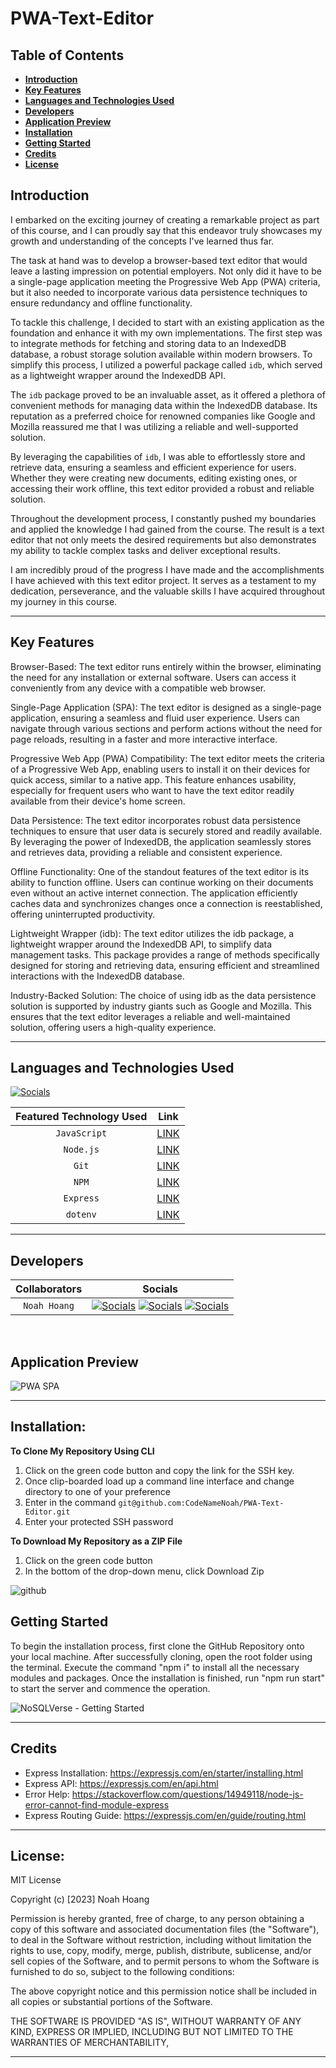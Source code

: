# PWA-Text-Editor

## Table of Contents

- [**Introduction**](#Introduction)
- [**Key Features**](#Key-Features)
- [**Languages and Technologies Used**](#Languages-and-Technologies-Used)
- [**Developers**](#Developers)
- [**Application Preview**](#Application-Preview)
- [**Installation**](#installation)
- [**Getting Started**](#Getting-Started)
- [**Credits**](#Credits)
- [**License**](#License)

## Introduction

I embarked on the exciting journey of creating a remarkable project as part of this course, and I can proudly say that this endeavor truly showcases my growth and understanding of the concepts I've learned thus far.

The task at hand was to develop a browser-based text editor that would leave a lasting impression on potential employers. Not only did it have to be a single-page application meeting the Progressive Web App (PWA) criteria, but it also needed to incorporate various data persistence techniques to ensure redundancy and offline functionality.

To tackle this challenge, I decided to start with an existing application as the foundation and enhance it with my own implementations. The first step was to integrate methods for fetching and storing data to an IndexedDB database, a robust storage solution available within modern browsers. To simplify this process, I utilized a powerful package called `idb`, which served as a lightweight wrapper around the IndexedDB API.

The `idb` package proved to be an invaluable asset, as it offered a plethora of convenient methods for managing data within the IndexedDB database. Its reputation as a preferred choice for renowned companies like Google and Mozilla reassured me that I was utilizing a reliable and well-supported solution.

By leveraging the capabilities of `idb`, I was able to effortlessly store and retrieve data, ensuring a seamless and efficient experience for users. Whether they were creating new documents, editing existing ones, or accessing their work offline, this text editor provided a robust and reliable solution.

Throughout the development process, I constantly pushed my boundaries and applied the knowledge I had gained from the course. The result is a text editor that not only meets the desired requirements but also demonstrates my ability to tackle complex tasks and deliver exceptional results.

I am incredibly proud of the progress I have made and the accomplishments I have achieved with this text editor project. It serves as a testament to my dedication, perseverance, and the valuable skills I have acquired throughout my journey in this course.

---

## Key Features

Browser-Based: The text editor runs entirely within the browser, eliminating the need for any installation or external software. Users can access it conveniently from any device with a compatible web browser.

Single-Page Application (SPA): The text editor is designed as a single-page application, ensuring a seamless and fluid user experience. Users can navigate through various sections and perform actions without the need for page reloads, resulting in a faster and more interactive interface.

Progressive Web App (PWA) Compatibility: The text editor meets the criteria of a Progressive Web App, enabling users to install it on their devices for quick access, similar to a native app. This feature enhances usability, especially for frequent users who want to have the text editor readily available from their device's home screen.

Data Persistence: The text editor incorporates robust data persistence techniques to ensure that user data is securely stored and readily available. By leveraging the power of IndexedDB, the application seamlessly stores and retrieves data, providing a reliable and consistent experience.

Offline Functionality: One of the standout features of the text editor is its ability to function offline. Users can continue working on their documents even without an active internet connection. The application efficiently caches data and synchronizes changes once a connection is reestablished, offering uninterrupted productivity.

Lightweight Wrapper (idb): The text editor utilizes the idb package, a lightweight wrapper around the IndexedDB API, to simplify data management tasks. This package provides a range of methods specifically designed for storing and retrieving data, ensuring efficient and streamlined interactions with the IndexedDB database.

Industry-Backed Solution: The choice of using idb as the data persistence solution is supported by industry giants such as Google and Mozilla. This ensures that the text editor leverages a reliable and well-maintained solution, offering users a high-quality experience.

---

## Languages and Technologies Used

[![Socials](https://skillicons.dev/icons?i=js,git,powershell,nodejs,express)](https://skillicons.dev)

| Featured Technology Used |                     Link                     |
| :----------------------: | :------------------------------------------: |
|       `JavaScript`       |    [LINK](https://devdocs.io/javascript/)    |
|        `Node.js`         |        [LINK](https://nodejs.dev/en/)        |
|          `Git`           |         [LINK](https://git-scm.com/)         |
|          `NPM`           |        [LINK](https://www.npmjs.com/)        |
|        `Express`         |        [LINK](https://expressjs.com/)        |
|         `dotenv`         | [LINK](https://www.npmjs.com/package/dotenv) |

---

## Developers

| Collaborators |                                                                                                                                  Socials                                                                                                                                   |
| :-----------: | :------------------------------------------------------------------------------------------------------------------------------------------------------------------------------------------------------------------------------------------------------------------------: |
| `Noah Hoang`  | [![Socials](https://skillicons.dev/icons?i=git)](https://github.com/codenamenoah) [![Socials](https://skillicons.dev/icons?i=linkedin)](https://www.linkedin.com/in/codenamenoah/) [![Socials](https://skillicons.dev/icons?i=twitter)](https://twitter.com/CodeNameNoahH) |

<p>&nbsp;</p>

## Application Preview

![PWA SPA](https://github.com/CodeNameNoah/PWA-Text-Editor/assets/127361736/aad11131-6444-4ca5-950e-d3d42b414834)

---

## Installation:

**To Clone My Repository Using CLI**

1. Click on the green code button and copy the link for the SSH key.
2. Once clip-boarded load up a command line interface and change directory to one of your preference
3. Enter in the command `git@github.com:CodeNameNoah/PWA-Text-Editor.git`
4. Enter your protected SSH password

**To Download My Repository as a ZIP File**

1. Click on the green code button
2. In the bottom of the drop-down menu, click Download Zip

![github](https://user-images.githubusercontent.com/127361736/227422005-d28a9020-e331-4098-976b-df9c1e545bb4.png)

## Getting Started

To begin the installation process, first clone the GitHub Repository onto your local machine. After successfully cloning, open the root folder using the terminal. Execute the command "npm i" to install all the necessary modules and packages. Once the installation is finished, run "npm run start" to start the server and commence the operation.

![NoSQLVerse - Getting Started](https://github.com/CodeNameNoah/E-Commerce-Back-End-ORMs/assets/127361736/07bbdc46-6645-4b5c-89d7-da49ce827802)

---

## Credits

- Express Installation: https://expressjs.com/en/starter/installing.html
- Express API: https://expressjs.com/en/api.html
- Error Help: https://stackoverflow.com/questions/14949118/node-js-error-cannot-find-module-express
- Express Routing Guide: https://expressjs.com/en/guide/routing.html

---

## License:

MIT License

Copyright (c) [2023] Noah Hoang

Permission is hereby granted, free of charge, to any person obtaining a copy
of this software and associated documentation files (the "Software"), to deal
in the Software without restriction, including without limitation the rights
to use, copy, modify, merge, publish, distribute, sublicense, and/or sell
copies of the Software, and to permit persons to whom the Software is
furnished to do so, subject to the following conditions:

The above copyright notice and this permission notice shall be included in all
copies or substantial portions of the Software.

THE SOFTWARE IS PROVIDED "AS IS", WITHOUT WARRANTY OF ANY KIND, EXPRESS OR
IMPLIED, INCLUDING BUT NOT LIMITED TO THE WARRANTIES OF MERCHANTABILITY,

---

